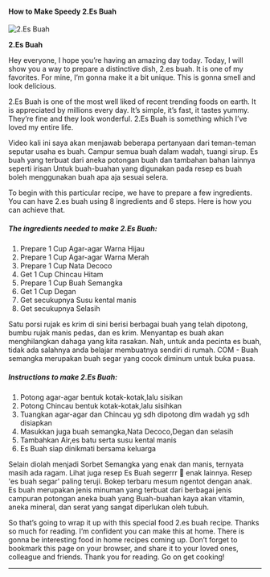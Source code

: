             

#### How to Make Speedy 2.Es Buah

![2.Es Buah](https://img-global.cpcdn.com/recipes/697b10e7a608ccc8/751x532cq70/2es-buah-recipe-main-photo.jpg)

**2.Es Buah**

Hey everyone, I hope you’re having an amazing day today. Today, I will show you a way to prepare a distinctive dish, 2.es buah. It is one of my favorites. For mine, I’m gonna make it a bit unique. This is gonna smell and look delicious.

2.Es Buah is one of the most well liked of recent trending foods on earth. It is appreciated by millions every day. It’s simple, it’s fast, it tastes yummy. They’re fine and they look wonderful. 2.Es Buah is something which I’ve loved my entire life.

Video kali ini saya akan menjawab beberapa pertanyaan dari teman-teman seputar usaha es buah. Campur semua buah dalam wadah, tuangi sirup. Es buah yang terbuat dari aneka potongan buah dan tambahan bahan lainnya seperti irisan Untuk buah-buahan yang digunakan pada resep es buah boleh menggunakan buah apa aja sesuai selera.

To begin with this particular recipe, we have to prepare a few ingredients. You can have 2.es buah using 8 ingredients and 6 steps. Here is how you can achieve that.

##### The ingredients needed to make 2.Es Buah:

1.  Prepare 1 Cup Agar-agar Warna Hijau
2.  Prepare 1 Cup Agar-agar Warna Merah
3.  Prepare 1 Cup Nata Decoco
4.  Get 1 Cup Chincau Hitam
5.  Prepare 1 Cup Buah Semangka
6.  Get 1 Cup Degan
7.  Get secukupnya Susu kental manis
8.  Get secukupnya Selasih

Satu porsi rujak es krim di sini berisi berbagai buah yang telah dipotong, bumbu rujak manis pedas, dan es krim. Menyantap es buah akan menghilangkan dahaga yang kita rasakan. Nah, untuk anda pecinta es buah, tidak ada salahnya anda belajar membuatnya sendiri di rumah. COM - Buah semangka merupakan buah segar yang cocok diminum untuk buka puasa.

##### Instructions to make 2.Es Buah:

1.  Potong agar-agar bentuk kotak-kotak,lalu sisikan
2.  Potong Chincau bentuk kotak-kotak,lalu sisihkan
3.  Tuangkan agar-agar dan Chincau yg sdh dipotong dlm wadah yg sdh disiapkan
4.  Masukkan juga buah semangka,Nata Decoco,Degan dan selasih
5.  Tambahkan Air,es batu serta susu kental manis
6.  Es Buah siap dinikmati bersama keluarga

Selain diolah menjadi Sorbet Semangka yang enak dan manis, ternyata masih ada ragam. Lihat juga resep Es Buah segerrr 🤤 enak lainnya. Resep 'es buah segar' paling teruji. Bokep terbaru mesum ngentot dengan anak. Es buah merupakan jenis minuman yang terbuat dari berbagai jenis campuran potongan aneka buah yang Buah-buahan kaya akan vitamin, aneka mineral, dan serat yang sangat diperlukan oleh tubuh.

So that’s going to wrap it up with this special food 2.es buah recipe. Thanks so much for reading. I’m confident you can make this at home. There is gonna be interesting food in home recipes coming up. Don’t forget to bookmark this page on your browser, and share it to your loved ones, colleague and friends. Thank you for reading. Go on get cooking!

* * *